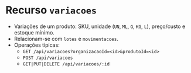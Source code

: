 # Recurso `variacoes`

- Variações de um produto: SKU, unidade (`UN`, `ML`, `G`, `KG`, `L`), preço/custo e estoque mínimo.
- Relacionam-se com `lotes` e `movimentacoes`.
- Operações típicas:
  - `GET /api/variacoes?organizacaoId=<id>&produtoId=<id>`
  - `POST /api/variacoes`
  - `GET|PUT|DELETE /api/variacoes/:id`

